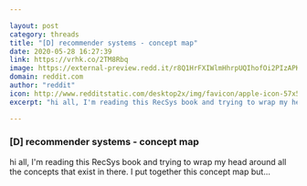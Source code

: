 ```yaml
---

layout: post
category: threads
title: "[D] recommender systems - concept map"
date: 2020-05-28 16:27:39
link: https://vrhk.co/2TM8Rbq
image: https://external-preview.redd.it/r8Q1HrFXIWlmHhrpUQIhofOi2PIzAPKjBp8X2WINEJc.jpg?width=1200&height=628.272251309&auto=webp&crop=1200:628.272251309,smart&s=9c2f2a7050b9777228acf1c8fdf3db49dbb98d14
domain: reddit.com
author: "reddit"
icon: http://www.redditstatic.com/desktop2x/img/favicon/apple-icon-57x57.png
excerpt: "hi all, I'm reading this RecSys book and trying to wrap my head around all the concepts that exist in there. I put together this concept map but..."

---
```


### [D] recommender systems - concept map

hi all, I'm reading this RecSys book and trying to wrap my head around all the concepts that exist in there. I put together this concept map but...
